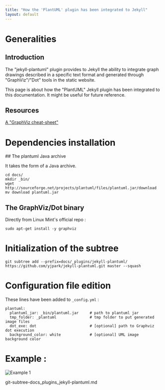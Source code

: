 ```yaml
---
title: "How the 'PlantUML' plugin has been integrated to Jekyll"
layout: default
---
```


# Generalities

## Introduction

The "jekyll-plantuml" plugin provides to Jekyll the ability to integrate
graph drawings described in a specific text format and generated through
"GraphViz"/"Dot" tools in the static website.

This page is about how the "PlantUML" Jekyll plugin has been integrated to this
documentation. It might be useful for future reference.


## Resources

[A "GraphViz cheat-sheet"](http://www.graphviz.org/pdf/dotguide.pdf)


# Dependencies installation

## The plantuml Java archive

It takes the form of a Java archive.
~~~~~~~~~~{bash}
cd docs/
mkdir _bin/
wget http://sourceforge.net/projects/plantuml/files/plantuml.jar/download
mv download plantuml.jar
~~~~~~~~~~

## The GraphViz/Dot binary

Directly from Linux Mint's official repo :
~~~~~~~~~~{bash}
sudo apt-get install -y graphviz
~~~~~~~~~~


# Initialization of the subtree

~~~~~~~~~~{bash}
git subtree add --prefix=docs/_plugins/jekyll-plantuml/ https://github.com/yjpark/jekyll-plantuml.git master --squash
~~~~~~~~~~


# Configuration file edition

These lines have been added to `_config.yml` :

<pre class="nolines">
<code class="language-{sh}">plantuml:
  plantuml_jar: _bin/plantuml.jar     # path to plantuml jar
  tmp_folder: _plantuml               # tmp folder to put generated image files
  dot_exe: dot                        # [optional] path to Graphviz dot execution
  background_color: white             # [optional] UML image background color
</code></pre>


# Example :

![Example 1](http://uml.mvnsearch.org/github/Aloike/openserial-base-testDoc/master/docs/_docs/memos/example1.puml)


git-subtree-docs_plugins_jekyll-plantuml.md

